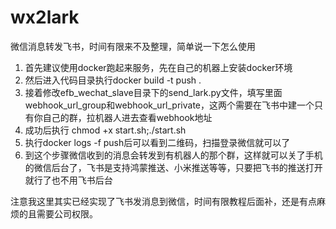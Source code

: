 # wx2lark
微信消息转发飞书，时间有限来不及整理，简单说一下怎么使用
1. 首先建议使用docker跑起来服务，先在自己的机器上安装docker环境
2. 然后进入代码目录执行docker build -t push .
3. 接着修改efb_wechat_slave目录下的send_lark.py文件，填写里面webhook_url_group和webhook_url_private，这两个需要在飞书中建一个只有你自己的群，拉机器人进去查看webhook地址
4. 成功后执行 chmod +x start.sh;./start.sh
5. 执行docker logs -f push后可以看到二维码，扫描登录微信就可以了
6. 到这个步骤微信收到的消息会转发到有机器人的那个群，这样就可以关了手机的微信后台了，飞书是支持鸿蒙推送、小米推送等等，只要把飞书的推送打开就行了也不用飞书后台

注意我这里其实已经实现了飞书发消息到微信，时间有限教程后面补，还是有点麻烦的且需要公司权限。
